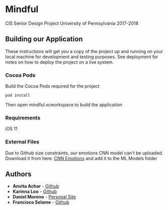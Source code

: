 # Mindful

CIS Senior Design Project
University of Pennsylvania 2017-2018

## Building our Application

These instructions will get you a copy of the project up and running on your local machine for development and testing purposes. See deployment for notes on how to deploy the project on a live system.

### Cocoa Pods
Build the Cocoa Pods required for the project
```
pod install
```
Then open mindful.xcworkspace to build the application
### Requirements
iOS 11

### External Files

Due to Github size constraints, our emotions CNN model can't be uploaded. 
Download it from here: [CNN Emotions](https://drive.google.com/file/d/0B1ghKa_MYL6mTlYtRGdXNFlpWDQ/view) and add it to the ML Models folder


## Authors
* **Anvita Achar** - [Github](https://github.com/anvitaa)
* **Karinna Loo** - [Github](https://github.com/anvitaa)
* **Daniel Moreno** - [Personal Site](http://danmoreno.xyz)
* **Francisco Selame** - [Github](http://danmoreno.xyz)

